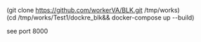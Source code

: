(git clone https://github.com/workerVA/BLK.git /tmp/works)  
(cd /tmp/works/Test1/dockre_blk&& docker-compose up --build)

see port 8000
